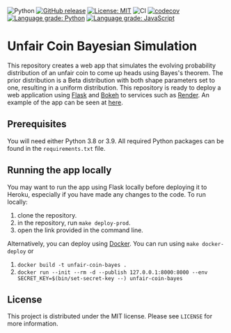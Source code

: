 ![Python](https://shields.io/badge/Python-3.8%20%7C%203.9-blue)
[![GitHub release](https://img.shields.io/github/v/release/xofbd/unfair-coin-bayes.svg)](https://github.com/xofbd/unfair-coin-bayes/releases)
[![License: MIT](https://img.shields.io/github/license/xofbd/unfair-coin-bayes)](https://opensource.org/licenses/MIT)
![CI](https://github.com/xofbd/unfair-coin-bayes/workflows/CI/badge.svg?branch=master)
[![codecov](https://codecov.io/gh/xofbd/unfair-coin-bayes/branch/master/graph/badge.svg?token=Gal3jdSMI6)](https://codecov.io/gh/xofbd/unfair-coin-bayes)
[![Language grade: Python](https://img.shields.io/lgtm/grade/python/g/xofbd/unfair-coin-bayes.svg?logo=lgtm&logoWidth=18)](https://lgtm.com/projects/g/xofbd/unfair-coin-bayes/context:python)
[![Language grade: JavaScript](https://img.shields.io/lgtm/grade/javascript/g/xofbd/unfair-coin-bayes.svg?logo=lgtm&logoWidth=18)](https://lgtm.com/projects/g/xofbd/unfair-coin-bayes/context:javascript)

# Unfair Coin Bayesian Simulation
This repository creates a web app that simulates the evolving probability distribution of an unfair coin to come up heads using Bayes's theorem. The prior distribution is a Beta distribution with both shape parameters set to one, resulting in a uniform distribution. This repository is ready to deploy a web application using [Flask](https://flask.palletsprojects.com) and [Bokeh](https://bokeh.org) to services such as [Render](https://render.com/). An example of the app can be seen at [here](https://unfair-coin-bayes.onrender.com).

## Prerequisites
You will need either Python 3.8 or 3.9. All required Python packages can be found in the `requirements.txt` file.

## Running the app locally
You may want to run the app using Flask locally before deploying it to Heroku, especially if you have made any changes to the code. To run locally:

1. clone the repository.
1. in the repository, run `make deploy-prod`.
1. open the link provided in the command line.

Alternatively, you can deploy using [Docker](https://www.docker.com/). You can run using `make docker-deploy` or
1. `docker build -t unfair-coin-bayes .`
1. `docker run --init --rm -d --publish 127.0.0.1:8000:8000 --env SECRET_KEY=$(bin/set-secret-key --) unfair-coin-bayes`

## License
This project is distributed under the MIT license. Please see `LICENSE` for more information.
